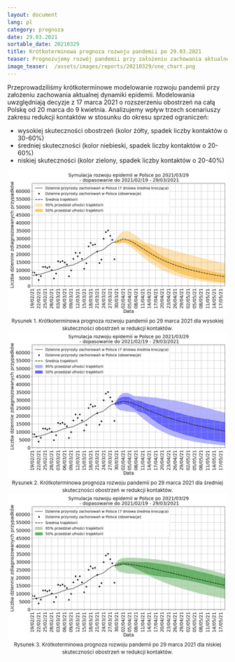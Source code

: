 ```yaml
---
layout: document
lang: pl
category: prognoza
date: 29.03.2021
sortable_date: 20210329
title: Krótkoterminowa prognoza rozwoju pandemii po 29.03.2021 
teaser: Prognozujemy rozwój pandemii przy założeniu zachowania aktualnej dynamiki epidemii. <b>Aktualnie nasz model zajmuje 2 (# zgonów) i 3 (# nowych zakażeń) miejsce w rankingu dokładności prognoz wśrod modeli dla Polski.</b>
image_teaser:  /assets/images/reports/20210329/one_chart.png
---
```


Przeprowadziliśmy krótkoterminowe modelowanie rozwoju pandemii przy założeniu zachowania aktualnej dynamiki epidemii. 
Modelowania uwzględniają decyzje z 17 marca 2021 o rozszerzeniu obostrzeń na całą Polskę od 20 marca do 9 kwietnia.
Analizujemy wpływ trzech scenariuszy zakresu redukcji kontaktów w stosunku do okresu sprzed ograniczeń:

- wysokiej skuteczności obostrzeń (kolor żółty, spadek liczby kontaktów o 30-60%)
- średniej skuteczności (kolor niebieski, spadek liczby kontaktów o 20-60%)  
- niskiej skuteczności (kolor zielony, spadek liczby kontaktów o 20-40%)


<div style="text-align: center" class="row 80%">
    <span class="image fit">
        <img src="/assets/images/reports/20210329/scenario_PL-b-fitting-different-fresh-fixed-mixed-green-legend_lower_mult1.5x_v2_False_2021_03_29_year_end_PL.png" style="display: block; margin: 0 auto;"/>
    </span>
    <small>Rysunek 1. Krótkoterminowa prognoza rozwoju pandemii po 29 marca 2021 dla wysokiej skuteczności obostrzeń w redukcji kontaktów.</small>
</div>
<div style="text-align: center" class="row 80%">
    <span class="image fit">
        <img src="/assets/images/reports/20210329/scenario_PL-b-fitting-different-fresh-fixed-mixed-green-legend_blue_mult1.5x_v2_False_2021_03_29_year_end_PL.png" style="display: block; margin: 0 auto;"/>
    </span>
    <small>Rysunek 2. Krótkoterminowa prognoza rozwoju pandemii po 29 marca 2021 dla średniej skuteczności obostrzeń w redukcji kontaktów.</small>
</div>

<div style="text-align: center" class="row 80%">
    <span class="image fit">
        <img src="/assets/images/reports/20210329/scenario_PL-b-fitting-different-fresh-fixed-mixed-green-legend_mult1.5x_v2_False_2021_03_29_year_end_PL.png" style="display: block; margin: 0 auto;"/>
    </span>
    <small>Rysunek 3. Krótkoterminowa prognoza rozwoju pandemii po 29 marca 2021 dla niskiej skuteczności obostrzeń w redukcji kontaktów.</small>
</div>
